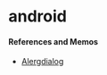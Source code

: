# android
#### References and Memos
- [Alergdialog](https://stackoverflow.com/questions/2115758/how-do-i-display-an-alert-dialog-on-android)
